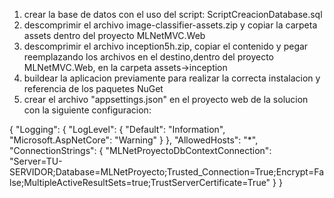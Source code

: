1. crear la base de datos con el uso del script: ScriptCreacionDatabase.sql
2. descomprimir el archivo image-classifier-assets.zip y copiar la carpeta assets dentro del proyecto MLNetMVC.Web
3. descomprimir el archivo inception5h.zip, copiar el contenido y pegar reemplazando los archivos en el destino,dentro del proyecto  MLNetMVC.Web, en la carpeta assets->inception
4. buildear la aplicacion previamente para realizar la correcta instalacion y referencia de los paquetes NuGet
5. crear el archivo "appsettings.json" en el proyecto web de la solucion con la siguiente configuracion:

{
  "Logging": {
    "LogLevel": {
      "Default": "Information",
      "Microsoft.AspNetCore": "Warning"
    }
  },
  "AllowedHosts": "*",
  "ConnectionStrings": {
    "MLNetProyectoDbContextConnection": "Server=TU-SERVIDOR;Database=MLNetProyecto;Trusted_Connection=True;Encrypt=False;MultipleActiveResultSets=true;TrustServerCertificate=True"
  }
}

